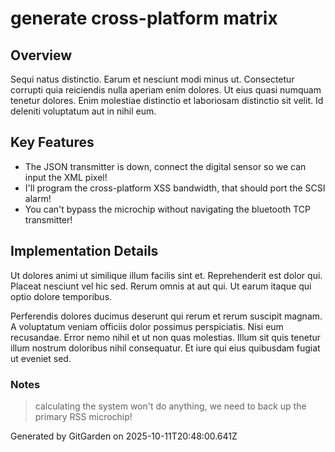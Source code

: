 # generate cross-platform matrix

## Overview
Sequi natus distinctio. Earum et nesciunt modi minus ut. Consectetur corrupti quia reiciendis nulla aperiam enim dolores. Ut eius quasi numquam tenetur dolores. Enim molestiae distinctio et laboriosam distinctio sit velit. Id deleniti voluptatum aut in nihil eum.

## Key Features
- The JSON transmitter is down, connect the digital sensor so we can input the XML pixel!
- I'll program the cross-platform XSS bandwidth, that should port the SCSI alarm!
- You can't bypass the microchip without navigating the bluetooth TCP transmitter!

## Implementation Details
Ut dolores animi ut similique illum facilis sint et. Reprehenderit est dolor qui. Placeat nesciunt vel hic sed. Rerum omnis at aut qui. Ut earum itaque qui optio dolore temporibus.
 Perferendis dolores ducimus deserunt qui rerum et rerum suscipit magnam. A voluptatum veniam officiis dolor possimus perspiciatis. Nisi eum recusandae. Error nemo nihil et ut non quas molestias. Illum sit quis tenetur illum nostrum doloribus nihil consequatur. Et iure qui eius quibusdam fugiat ut eveniet sed.

### Notes
> calculating the system won't do anything, we need to back up the primary RSS microchip!

Generated by GitGarden on 2025-10-11T20:48:00.641Z